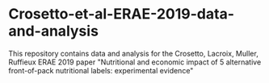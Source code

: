 # Crosetto-et-al-ERAE-2019-data-and-analysis
This repository contains data and analysis for the Crosetto, Lacroix, Muller, Ruffieux ERAE 2019 paper "Nutritional and economic impact of 5 alternative front-of-pack nutritional labels: experimental evidence"
